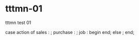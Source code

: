 # tttmn-01
tttmn test 01

case action of
  sales : ;
  purchase : ;
  job :
    begin
    end;
else
  ;
end;
